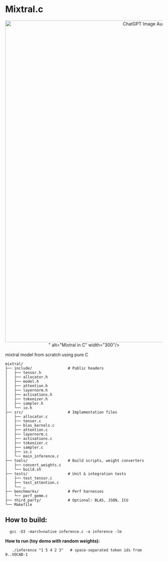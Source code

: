 # Mixtral.c


<p align="center">
  <img src="<img width="1024" height="1024" alt="ChatGPT Image Aug 19, 2025, 06_14_58 PM" src="https://github.com/user-attachments/assets/d13e38e5-6663-4114-b561-9d23448ee71d" />
" alt="Mixtral in C" width="300"/>
</p>


mixtral model from scratch using pure C

```
mixtral/
├── include/                # Public headers
│   ├── tensor.h
│   ├── allocator.h
│   ├── model.h
│   ├── attention.h
│   ├── layernorm.h
│   ├── activations.h
│   ├── tokenizer.h
│   ├── sampler.h
│   └── io.h
├── src/                    # Implementation files
│   ├── allocator.c
│   ├── tensor.c
│   ├── blas_kernels.c
│   ├── attention.c
│   ├── layernorm.c
│   ├── activations.c
│   ├── tokenizer.c
│   ├── sampler.c
│   ├── io.c
│   └── main_inference.c
├── tools/                  # Build scripts, weight converters
│   ├── convert_weights.c
│   └── build.sh
├── tests/                  # Unit & integration tests
│   ├── test_tensor.c
│   ├── test_attention.c
│   └── …
├── benchmarks/             # Perf harnesses
│   └── perf_gemm.c
├── third_party/            # Optional: BLAS, JSON, ICU
└── Makefile

```


## How to build:
```
  gcc -O3 -march=native inference.c -o inference -lm
```

**How to run (toy demo with random weights):**
```
   ./inference "1 5 4 2 3"   # space‑separated token ids from 0..VOCAB-1
```
